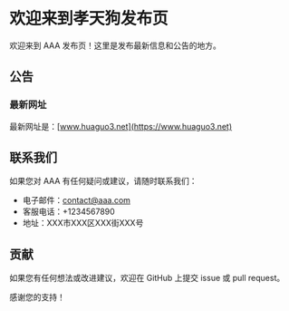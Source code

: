 # 欢迎来到孝天狗发布页

欢迎来到 AAA 发布页！这里是发布最新信息和公告的地方。

## 公告

### 最新网址

最新网址是：[www.huaguo3.net](https://www.huaguo3.net)

## 联系我们

如果您对 AAA 有任何疑问或建议，请随时联系我们：

- 电子邮件：contact@aaa.com
- 客服电话：+1234567890
- 地址：XXX市XXX区XXX街XXX号

## 贡献

如果您有任何想法或改进建议，欢迎在 GitHub 上提交 issue 或 pull request。

感谢您的支持！
